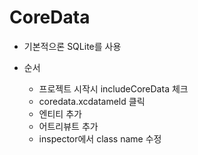 # CoreData

- 기본적으론 SQLite를 사용

- 순서
    - 프로젝트 시작시 includeCoreData 체크
    - coredata.xcdatameld 클릭
    - 엔티티 추가
    - 어트리뷰트 추가
    - inspector에서 class name 수정
    